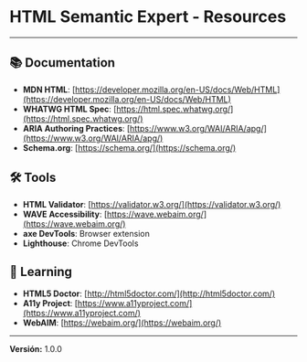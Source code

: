 # HTML Semantic Expert - Resources

---

## 📚 Documentation
- **MDN HTML**: [https://developer.mozilla.org/en-US/docs/Web/HTML](https://developer.mozilla.org/en-US/docs/Web/HTML)
- **WHATWG HTML Spec**: [https://html.spec.whatwg.org/](https://html.spec.whatwg.org/)
- **ARIA Authoring Practices**: [https://www.w3.org/WAI/ARIA/apg/](https://www.w3.org/WAI/ARIA/apg/)
- **Schema.org**: [https://schema.org/](https://schema.org/)

## 🛠️ Tools
- **HTML Validator**: [https://validator.w3.org/](https://validator.w3.org/)
- **WAVE Accessibility**: [https://wave.webaim.org/](https://wave.webaim.org/)
- **axe DevTools**: Browser extension
- **Lighthouse**: Chrome DevTools

## 📖 Learning
- **HTML5 Doctor**: [http://html5doctor.com/](http://html5doctor.com/)
- **A11y Project**: [https://www.a11yproject.com/](https://www.a11yproject.com/)
- **WebAIM**: [https://webaim.org/](https://webaim.org/)

---

**Versión:** 1.0.0
